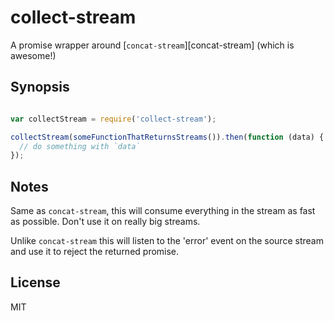 # collect-stream

A promise wrapper around [`concat-stream`][concat-stream] (which is awesome!)

## Synopsis

```javascript

var collectStream = require('collect-stream');

collectStream(someFunctionThatReturnsStreams()).then(function (data) {
  // do something with `data`
});
```

## Notes

Same as `concat-stream`, this will consume everything in the stream as fast as
possible. Don't use it on really big streams.

Unlike `concat-stream` this will listen to the 'error' event on the source
stream and use it to reject the returned promise.

## License

MIT
